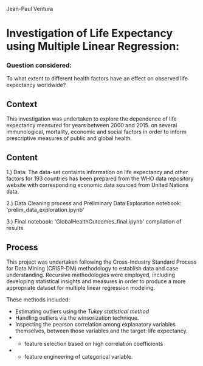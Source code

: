 Jean-Paul Ventura

# Investigation of Life Expectancy using Multiple Linear Regression:

### Question considered:

To what extent to different health factors have an effect on observed life expectancy worldwide?

## Context

This investigation was undertaken to explore the dependence of life expectancy measured for years between 2000 and 2015. on several immunological, mortality, economic and social factors in order to inform prescriptive measures of
public and global health.

## Content

1.) Data:
The data-set containts information on life expectancy and other factors for 193 countries has been prepared from the WHO data repository website with corresponding economic data sourced from United Nations data.

2.) Data Cleaning process and Preliminary Data Exploration notebook: 'prelim_data_exploration.ipynb'

3.) Final notebook: 'GlobalHealthOutcomes_final.ipynb' compilation of results.



## Process

This project was undertaken following the Cross-Industry Standard Process for Data Mining (CRISP-DM) methodology to establish data and case understanding. Recursive methodologies were employed, including developing statistical insights and measures in order to produce a more appropriate dataset for multiple linear regression modeling. 

These methods included: 

- Estimating outliers using the *Tukey statistical method*
- Handling outliers via the winsorization technique.
- Inspecting the pearson correlation among explanatory variables themselves, between those variables and the target: life expectancy.
- - feature selection based on high correlation coefficients
- - feature engineering of categorical variable.



